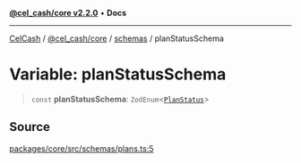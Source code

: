 [**@cel_cash/core v2.2.0**](../../README.md) • **Docs**

***

[CelCash](../../../../packages.md) / [@cel\_cash/core](../../README.md) / [schemas](../README.md) / planStatusSchema

# Variable: planStatusSchema

> `const` **planStatusSchema**: `ZodEnum`\<[`PlanStatus`](../../types/type-aliases/PlanStatus.md)\>

## Source

[packages/core/src/schemas/plans.ts:5](https://github.com/Pyxlab/celcash/blob/b57c7034bd65dcd5b083f272f9cfe6cc4ff73f7b/packages/core/src/schemas/plans.ts#L5)
